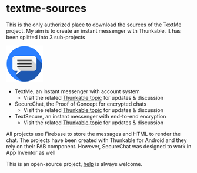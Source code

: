 # textme-sources

This is the only authorized place to download the sources of the TextMe project. 
My aim is to create an instant messenger with Thunkable.
It has been splitted into 3 sub-projects

<img src="assets/logo_round.png" width="100">

* TextMe, an instant messenger with account system
   * Visit the related [Thunkable topic](https://community.thunkable.com/t/preview-textme-another-thunkable-instant-messenger/10465) for updates & discussion
* SecureChat, the Proof of Concept for encrypted chats
   * Visit the related [Thunkable topic](https://community.thunkable.com/t/secure-chat-proof-of-concept/18016) for updates & discussion
* TextSecure, an instant messenger with end-to-end encryption
   * Visit the related [Thunkable topic](https://community.thunkable.com/t/textsecure-a-secure-instant-messenger-made-with-thunkable/27718) for updates & discussion

All projects use Firebase to store the messages and HTML to render the chat. The projects have been created with Thunkable 
for Android and they rely on their FAB component. However, SecureChat was designed to work in App Inventor as well

This is an open-source project, [help](.github/CONTRIBUTING.md) is always welcome.
